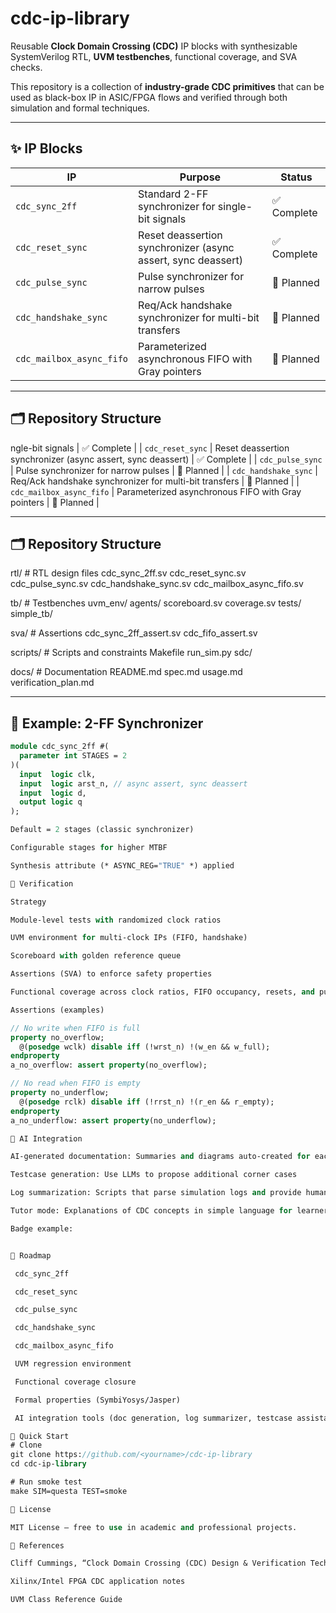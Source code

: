 cdc-ip-library
==============

Reusable **Clock Domain Crossing (CDC)** IP blocks with synthesizable SystemVerilog RTL, **UVM testbenches**, functional coverage, and SVA checks.  

This repository is a collection of **industry-grade CDC primitives** that can be used as black-box IP in ASIC/FPGA flows and verified through both simulation and formal techniques.  

---

✨ IP Blocks
------------

| IP                     | Purpose                                         | Status      |
|-------------------------|-------------------------------------------------|-------------|
| `cdc_sync_2ff`         | Standard 2-FF synchronizer for single-bit signals | ✅ Complete |
| `cdc_reset_sync`       | Reset deassertion synchronizer (async assert, sync deassert) | ✅ Complete |
| `cdc_pulse_sync`       | Pulse synchronizer for narrow pulses            | 🚧 Planned  |
| `cdc_handshake_sync`   | Req/Ack handshake synchronizer for multi-bit transfers | 🚧 Planned  |
| `cdc_mailbox_async_fifo` | Parameterized asynchronous FIFO with Gray pointers | 🚧 Planned  |

---

🗂️ Repository Structure
------------------------

ngle-bit signals | ✅ Complete |
| `cdc_reset_sync`       | Reset deassertion synchronizer (async assert, sync deassert) | ✅ Complete |
| `cdc_pulse_sync`       | Pulse synchronizer for narrow pulses            | 🚧 Planned  |
| `cdc_handshake_sync`   | Req/Ack handshake synchronizer for multi-bit transfers | 🚧 Planned  |
| `cdc_mailbox_async_fifo` | Parameterized asynchronous FIFO with Gray pointers | 🚧 Planned  |

---

🗂️ Repository Structure
------------------------
rtl/ # RTL design files
cdc_sync_2ff.sv
cdc_reset_sync.sv
cdc_pulse_sync.sv
cdc_handshake_sync.sv
cdc_mailbox_async_fifo.sv

tb/ # Testbenches
uvm_env/
agents/
scoreboard.sv
coverage.sv
tests/
simple_tb/

sva/ # Assertions
cdc_sync_2ff_assert.sv
cdc_fifo_assert.sv

scripts/ # Scripts and constraints
Makefile
run_sim.py
sdc/

docs/ # Documentation
README.md
spec.md
usage.md
verification_plan.md


---

🔌 Example: 2-FF Synchronizer
-----------------------------

```systemverilog
module cdc_sync_2ff #(
  parameter int STAGES = 2
)(
  input  logic clk,
  input  logic arst_n, // async assert, sync deassert
  input  logic d,
  output logic q
);

Default = 2 stages (classic synchronizer)

Configurable stages for higher MTBF

Synthesis attribute (* ASYNC_REG="TRUE" *) applied

🧪 Verification

Strategy

Module-level tests with randomized clock ratios

UVM environment for multi-clock IPs (FIFO, handshake)

Scoreboard with golden reference queue

Assertions (SVA) to enforce safety properties

Functional coverage across clock ratios, FIFO occupancy, resets, and pulse widths

Assertions (examples)

// No write when FIFO is full
property no_overflow;
  @(posedge wclk) disable iff (!wrst_n) !(w_en && w_full);
endproperty
a_no_overflow: assert property(no_overflow);

// No read when FIFO is empty
property no_underflow;
  @(posedge rclk) disable iff (!rrst_n) !(r_en && r_empty);
endproperty
a_no_underflow: assert property(no_underflow);

🤖 AI Integration

AI-generated documentation: Summaries and diagrams auto-created for each CDC block

Testcase generation: Use LLMs to propose additional corner cases

Log summarization: Scripts that parse simulation logs and provide human-readable root causes

Tutor mode: Explanations of CDC concepts in simple language for learners

Badge example:


🧭 Roadmap

 cdc_sync_2ff

 cdc_reset_sync

 cdc_pulse_sync

 cdc_handshake_sync

 cdc_mailbox_async_fifo

 UVM regression environment

 Functional coverage closure

 Formal properties (SymbiYosys/Jasper)

 AI integration tools (doc generation, log summarizer, testcase assistant)

🚀 Quick Start
# Clone
git clone https://github.com/<yourname>/cdc-ip-library
cd cdc-ip-library

# Run smoke test
make SIM=questa TEST=smoke

📜 License

MIT License – free to use in academic and professional projects.

📖 References

Cliff Cummings, “Clock Domain Crossing (CDC) Design & Verification Techniques”

Xilinx/Intel FPGA CDC application notes

UVM Class Reference Guide

